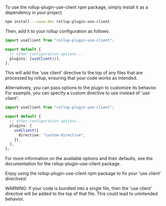 To use the rollup-plugin-use-client npm package, simply install it as a dependency in your project.

```bash
npm install --save-dev rollup-plugin-use-client
```

Then, add it to your rollup configuration as follows:

```ts
import useClient from "rollup-plugin-use-client";

export default {
  // other configuration options...
  plugins: [useClient()],
};
```

This will add the 'use client' directive to the top of any files that are processed by rollup, ensuring that your code works as intended.

Alternatively, you can pass options to the plugin to customize its behavior. For example, you can specify a custom directive to use instead of 'use client':

```ts
import useClient from "rollup-plugin-use-client";

export default {
  // other configuration options...
  plugins: [
    useClient({
      directive: "custom-directive",
    }),
  ],
};
```

For more information on the available options and their defaults, see the documentation for the rollup-plugin-use-client package.

Enjoy using the rollup-plugin-use-client npm package to fix your 'use client' directives!

WARNING: If your code is bundled into a single file, then the 'use client' directive will be added to the top of that file. This could lead to unintended behavior.
